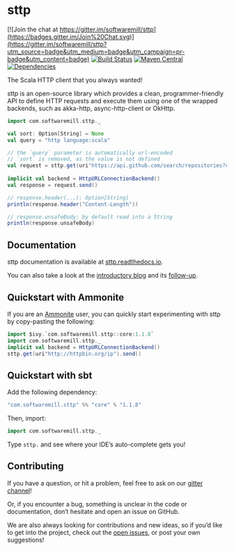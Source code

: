 # sttp

[![Join the chat at https://gitter.im/softwaremill/sttp](https://badges.gitter.im/Join%20Chat.svg)](https://gitter.im/softwaremill/sttp?utm_source=badge&utm_medium=badge&utm_campaign=pr-badge&utm_content=badge)
[![Build Status](https://travis-ci.org/softwaremill/sttp.svg?branch=master)](https://travis-ci.org/softwaremill/sttp)
[![Maven Central](https://maven-badges.herokuapp.com/maven-central/com.softwaremill.sttp/core_2.12/badge.svg)](https://maven-badges.herokuapp.com/maven-central/com.softwaremill.sttp/core_2.12)
[![Dependencies](https://app.updateimpact.com/badge/634276070333485056/sttp.svg?config=compile)](https://app.updateimpact.com/latest/634276070333485056/sttp)

The Scala HTTP client that you always wanted!

sttp is an open-source library which provides a clean, programmer-friendly API to define HTTP requests and execute them using one of the wrapped backends, such as akka-http, async-http-client or OkHttp.
 
```scala
import com.softwaremill.sttp._

val sort: Option[String] = None
val query = "http language:scala"

// the `query` parameter is automatically url-encoded
// `sort` is removed, as the value is not defined
val request = sttp.get(uri"https://api.github.com/search/repositories?q=$query&sort=$sort")
  
implicit val backend = HttpURLConnectionBackend()
val response = request.send()

// response.header(...): Option[String]
println(response.header("Content-Length")) 

// response.unsafeBody: by default read into a String 
println(response.unsafeBody)                     
```

## Documentation

sttp documentation is available at [sttp.readthedocs.io](http://sttp.readthedocs.io).

You can also take a look at the [introductory blog](https://softwaremill.com/introducing-sttp-the-scala-http-client/)
and its [follow-up](https://softwaremill.com/sttp-streaming-uri-interpolator/).

## Quickstart with Ammonite

If you are an [Ammonite](http://ammonite.io) user, you can quickly start experimenting with sttp by copy-pasting the following:

```scala
import $ivy.`com.softwaremill.sttp::core:1.1.8`
import com.softwaremill.sttp._
implicit val backend = HttpURLConnectionBackend()
sttp.get(uri"http://httpbin.org/ip").send()
```

## Quickstart with sbt

Add the following dependency:

```scala
"com.softwaremill.sttp" %% "core" % "1.1.8"
```

Then, import:

```scala
import com.softwaremill.sttp._
```

Type `sttp.` and see where your IDE’s auto-complete gets you!

## Contributing

If you have a question, or hit a problem, feel free to ask on our [gitter channel](https://gitter.im/softwaremill/sttp)!

Or, if you encounter a bug, something is unclear in the code or documentation, don’t hesitate and open an issue on GitHub.

We are also always looking for contributions and new ideas, so if you’d like to get into the project, check out the [open issues](https://github.com/softwaremill/sttp/issues), or post your own suggestions!
